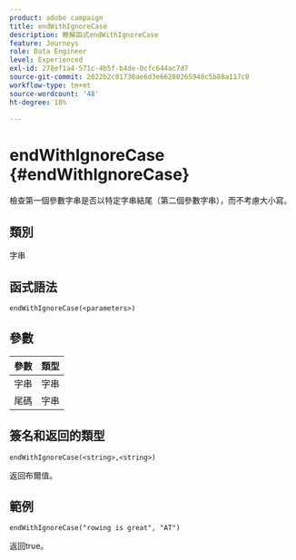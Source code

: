 ```yaml
---
product: adobe campaign
title: endWithIgnoreCase
description: 瞭解函式endWithIgnoreCase
feature: Journeys
role: Data Engineer
level: Experienced
exl-id: 278ef1a4-571c-4b5f-b4de-0cfc644ac7d7
source-git-commit: 2022b2c81738ae6d3e66280265948c5b88a117c8
workflow-type: tm+mt
source-wordcount: '48'
ht-degree: 18%

---
```


# endWithIgnoreCase {#endWithIgnoreCase}

檢查第一個參數字串是否以特定字串結尾（第二個參數字串），而不考慮大小寫。

## 類別

字串

## 函式語法

`endWithIgnoreCase(<parameters>)`

## 參數

| 參數 | 類型 |
|-----------|------------------|
| 字串 | 字串 |
| 尾碼 | 字串 |

## 簽名和返回的類型

`endWithIgnoreCase(<string>,<string>)`

返回布爾值。

## 範例

`endWithIgnoreCase("rowing is great", "AT")`

返回true。

